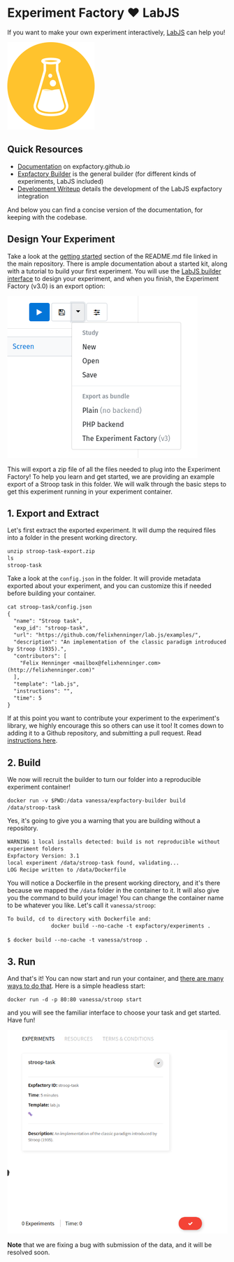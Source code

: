 # Experiment Factory :heart: LabJS

If you want to make your own experiment interactively, [LabJS](https://github.com/getify/LABjs) can help you!

![img/labjs.png](img/labjs.png)

## Quick Resources

 - [Documentation](https://expfactory.github.io/expfactory/integration-labjs) on expfactory.github.io
 - [Expfactory Builder](https://expfactory.github.io/builder) is the general builder (for different kinds of experiments, LabJS included)
 - [Development Writeup](https://vsoch.github.io/2018/debugging-labjs) details the development of the LabJS expfactory integration

And below you can find a concise version of the documentation, for keeping with the codebase.

## Design Your Experiment
Take a look at the [getting started](https://github.com/FelixHenninger/lab.js) section of the README.md file linked in the main repository. There is ample documentation about a started kit, along with a tutorial to build your first experiment. You will use the [LabJS builder interface](https://labjs.felixhenninger.com/) to design your experiment, and when you finish, the Experiment Factory (v3.0) is an export option:

![img/export.png](img/export.png)

This will export a zip file of all the files needed to plug into the Experiment Factory! To help you learn and get started, we are providing an example export of a Stroop task in this folder. We will walk through the basic steps to get this experiment running in your experiment container.

## 1. Export and Extract
Let's first extract the exported experiment. It will dump the required files into a folder in the present working directory.

```
unzip stroop-task-export.zip
ls
stroop-task
```
Take a look at the `config.json` in the folder. It will provide metadata exported about your experiment, and you can customize this if needed before building your container.

```
cat stroop-task/config.json 
{
  "name": "Stroop task",
  "exp_id": "stroop-task",
  "url": "https://github.com/felixhenninger/lab.js/examples/",
  "description": "An implementation of the classic paradigm introduced by Stroop (1935).",
  "contributors": [
    "Felix Henninger <mailbox@felixhenninger.com> (http://felixhenninger.com)"
  ],
  "template": "lab.js",
  "instructions": "",
  "time": 5
}
```

If at this point you want to contribute your experiment to the experiment's library, we highly encourage this so others can use it too! It comes down to adding it to a Github repository, and submitting a pull request. Read [instructions here](https://expfactory.github.io/expfactory/contribute#the-experiment-repository).


## 2. Build
We now will recruit the builder to turn our folder into a reproducible experiment container!

```
docker run -v $PWD:/data vanessa/expfactory-builder build /data/stroop-task
```

Yes, it's going to give you a warning that you are building without a repository.

```
WARNING 1 local installs detected: build is not reproducible without experiment folders
Expfactory Version: 3.1
local experiment /data/stroop-task found, validating...
LOG Recipe written to /data/Dockerfile
```

You will notice a Dockerfile in the present working directory, and it's there because we mapped the `/data` folder in the container to it. It will also give you the command to build your image! You can change the container name to be whatever you like. Let's call it `vanessa/stroop`:

```
To build, cd to directory with Dockerfile and:
              docker build --no-cache -t expfactory/experiments .

$ docker build --no-cache -t vanessa/stroop .
```

## 3. Run
And that's it! You can now start and run your container, and [there are many ways to do that](https://expfactory.github.io/expfactory/usage). Here is a simple headless start:

```
docker run -d -p 80:80 vanessa/stroop start
```

and you will see the familiar interface to choose your task and get started. Have fun!

![img/stroop.png](img/stroop.png)

**Note** that we are fixing a bug with submission of the data, and it will be resolved soon.
